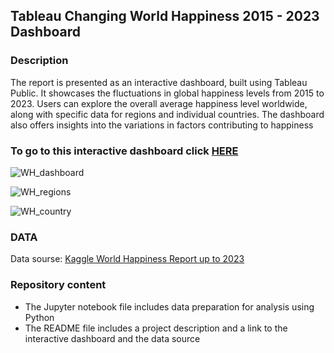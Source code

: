## Tableau Changing World Happiness 2015 - 2023 Dashboard  

### Description  

The report is presented as an interactive dashboard, built using Tableau Public. It showcases the fluctuations in global happiness levels from 2015 to 2023.
Users can explore the overall average happiness level worldwide, along with specific data for regions and individual countries.
The dashboard also offers insights into the variations in factors contributing to happiness  

### To go to this interactive dashboard click [HERE](https://public.tableau.com/app/profile/hanna.zborovska/viz/WorldHappiness2015-2023_17101694246290/WorldHappiness2015-2013#1)  

![WH_dashboard](https://github.com/zborovskaanna/world-happiness-dashboard/assets/104727963/5ed84593-d250-4b65-915c-3b99c04a3827)  

![WH_regions](https://github.com/zborovskaanna/world-happiness-dashboard/assets/104727963/3c7824a1-d3ea-442d-b851-338837853ee6)  

![WH_country](https://github.com/zborovskaanna/world-happiness-dashboard/assets/104727963/d8a5d0dd-2f55-4042-bd20-ab15d394f89f)  

### DATA  

Data sourse: [Kaggle World Happiness Report up to 2023](https://www.kaggle.com/datasets/sazidthe1/global-happiness-scores-and-factors)

### Repository content  

- The Jupyter notebook file includes data preparation for analysis using Python
- The README file includes a project description and a link to the interactive dashboard and the data source


